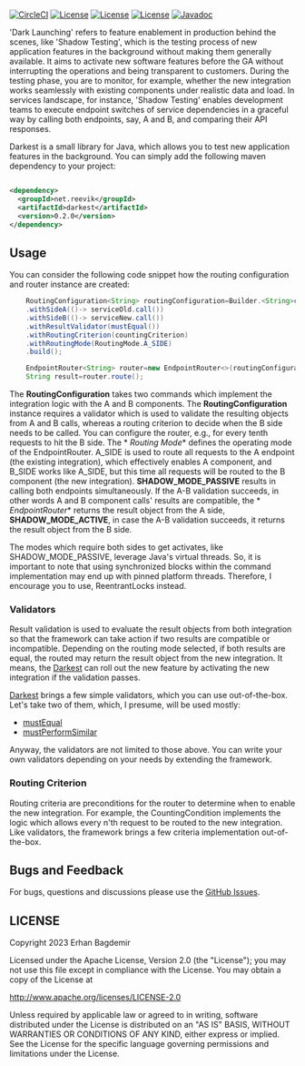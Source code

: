 <br/>

[![CircleCI](https://dl.circleci.com/status-badge/img/circleci/MijSkLN7jgimc5d7X5xmw1/Cme7KtQEisA8WcpiPBhMCP/tree/main.svg?style=svg&circle-token=7010818212d0b87edb68ac4e0ad06609d52f7426)](https://dl.circleci.com/status-badge/redirect/circleci/MijSkLN7jgimc5d7X5xmw1/Cme7KtQEisA8WcpiPBhMCP/tree/main)
[![License](https://img.shields.io/badge/License-Apache%202.0-blue.svg)](https://opensource.org/licenses/Apache-2.0)
[![License](https://img.shields.io/badge/JDK-21%20-green.svg)](https://github.com/reevik/darkest/wiki/Java-Support)
[![License](https://img.shields.io/badge/Release-0.2.0%20-green.svg)](https://central.sonatype.com/artifact/net.reevik/darkest)
[![Javadoc](https://img.shields.io/badge/Javadoc%20-green.svg)](https://reevik.github.io/darkest/)

'Dark Launching' refers to feature enablement in production behind the scenes, like 'Shadow
Testing', which is the testing process of new application features in the background without making
them generally available. It aims to activate new software features before the GA without
interrupting the operations and being transparent to customers. During the testing phase, you are to
monitor, for example, whether the new integration works seamlessly with existing components under
realistic data and load. In services landscape, for instance, 'Shadow Testing' enables development
teams to execute endpoint switches of service dependencies in a graceful way by calling both
endpoints, say, A and B, and comparing their API responses.

Darkest is a small library for Java, which allows you to test new application features in the
background. You can simply add the following maven dependency to your project:

```xml

<dependency>
  <groupId>net.reevik</groupId>
  <artifactId>darkest</artifactId>
  <version>0.2.0</version>
</dependency>
```

## Usage

You can consider the following code snippet how the routing configuration and router instance are created: 

```java
    RoutingConfiguration<String> routingConfiguration=Builder.<String>create()
    .withSideA(()-> serviceOld.call())
    .withSideB(()-> serviceNew.call())
    .withResultValidator(mustEqual())
    .withRoutingCriterion(countingCriterion)
    .withRoutingMode(RoutingMode.A_SIDE)
    .build();

    EndpointRouter<String> router=new EndpointRouter<>(routingConfiguration);
    String result=router.route();
```

The **RoutingConfiguration** takes two commands which implement the integration logic with the A and
B components. The **RoutingConfiguration** instance requires a validator which is used to validate
the resulting objects from A and B calls, whereas a routing criterion to decide when the B side
needs to
be called. You can configure the router, e.g., for every tenth requests to hit the B side. The *
*Routing Mode** defines the operating mode of the EndpointRouter. A_SIDE is used to route all
requests to the A endpoint (the existing integration), which effectively enables A component, and
B_SIDE works like A_SIDE, but this time all requests will be routed to the B component (the new
integration). **SHADOW_MODE_PASSIVE** results in calling both endpoints simultaneously. If the A-B
validation succeeds, in other words A and B component calls' results are compatible, the *
*EndpointRouter** returns the result object from the A side, **SHADOW_MODE_ACTIVE**, in case the A-B
validation succeeds, it returns the result object from the B side.

The modes which require both sides to get activates, like SHADOW_MODE_PASSIVE, leverage Java's
virtual threads. So, it is important to note that using synchronized blocks within the command
implementation may end up with pinned platform threads. Therefore, I encourage you to use,
ReentrantLocks instead.

### Validators

Result validation is used to evaluate the result objects from both integration so that the framework
can take action if two results are compatible or incompatible. Depending on the routing mode
selected, if both results are equal, the routed may return the result object from the new
integration. It means, the [Darkest](https://github.com/reevik/darkest) can roll out the new feature
by activating the new integration if the validation passes.

[Darkest](https://github.com/reevik/darkest) brings a few simple validators, which you can use
out-of-the-box. Let's take two of them, which, I presume, will be used mostly:

* [mustEqual](https://reevik.github.io/darkest/net/reevik/darkest/validators/ValidatorFactory.html#mustEqual())
* [mustPerformSimilar](https://reevik.github.io/darkest/net/reevik/darkest/validators/ValidatorFactory.html#mustPerformSimilar(java.time.Duration))

Anyway, the validators are not limited to those above. You can write your own validators depending
on your needs by extending the framework.

### Routing Criterion

Routing criteria are preconditions for the router to determine when to enable the new integration.
For example, the CountingCondition implements the logic which allows every n'th request to be routed
to the new integration. Like validators, the framework brings a few criteria implementation
out-of-the-box.

## Bugs and Feedback

For bugs, questions and discussions please use
the [GitHub Issues](https://github.com/notingolmo/darkest/issues).

## LICENSE

Copyright 2023 Erhan Bagdemir

Licensed under the Apache License, Version 2.0 (the "License");
you may not use this file except in compliance with the License.
You may obtain a copy of the License at

http://www.apache.org/licenses/LICENSE-2.0

Unless required by applicable law or agreed to in writing, software
distributed under the License is distributed on an "AS IS" BASIS,
WITHOUT WARRANTIES OR CONDITIONS OF ANY KIND, either express or implied.
See the License for the specific language governing permissions and
limitations under the License.

[license]:LICENSE-2.0.txt
[license img]:https://img.shields.io/badge/License-Apache%202-blue.svg

